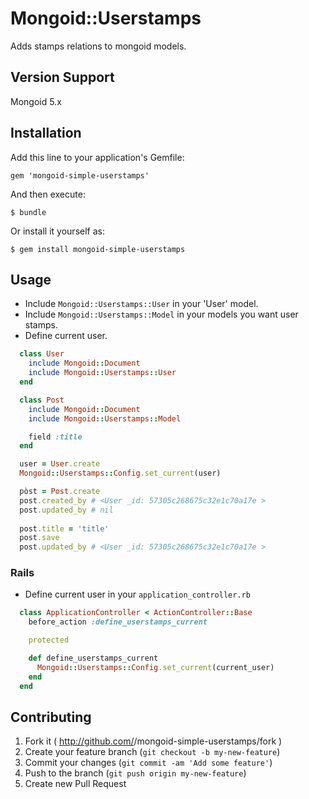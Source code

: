 # Mongoid::Userstamps

Adds stamps relations to mongoid models.

## Version Support

Mongoid 5.x

## Installation

Add this line to your application's Gemfile:

    gem 'mongoid-simple-userstamps'

And then execute:

    $ bundle

Or install it yourself as:

    $ gem install mongoid-simple-userstamps

## Usage

* Include `Mongoid::Userstamps::User` in your 'User' model.
* Include `Mongoid::Userstamps::Model` in your models you want user stamps.
* Define current user.

```ruby
  class User
    include Mongoid::Document
    include Mongoid::Userstamps::User
  end

  class Post
    include Mongoid::Document
    include Mongoid::Userstamps::Model

    field :title
  end

  user = User.create
  Mongoid::Userstamps::Config.set_current(user)

  pòst = Post.create
  post.created_by # <User _id: 57305c268675c32e1c70a17e >
  post.updated_by # nil
  
  post.title = 'title'
  post.save
  post.updated_by # <User _id: 57305c268675c32e1c70a17e >
```

### Rails

* Define current user in your `application_controller.rb`

```ruby
  class ApplicationController < ActionController::Base
    before_action :define_userstamps_current

    protected

    def define_userstamps_current
      Mongoid::Userstamps::Config.set_current(current_user)
    end
  end
```

## Contributing

1. Fork it (
   http://github.com/<my-github-username>/mongoid-simple-userstamps/fork )
2. Create your feature branch (`git checkout -b my-new-feature`)
3. Commit your changes (`git commit -am 'Add some feature'`)
4. Push to the branch (`git push origin my-new-feature`)
5. Create new Pull Request
